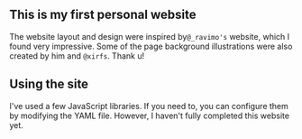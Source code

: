## This is my first personal website

The website layout and design were inspired by` @_ravimo's ` website, which I found very impressive. Some of the page background illustrations were also created by him and ` @xirfs `. Thank u!

## Using the site
I've used a few JavaScript libraries. If you need to, you can configure them by modifying the YAML file. However, I haven't fully completed this website yet.